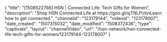 {
    "title": "[1508522766] HSN | Connected Life: Tech Gifts for Women",
    "description": "Shop HSN Connected Life at https:\/\/goo.gl\/sjTNLP\n\nLearn how to get connected.",
    "channelid": "123179144",
    "videoid": "123178007",
    "date_created": "1507315032",
    "date_modified": "1508372436",
    "type": "captivate",
    "layout": "channelVideo",
    "url": "\/hsn-network\/hsn-connected-life-tech-gifts-for-women\/123179144-123178007"
}